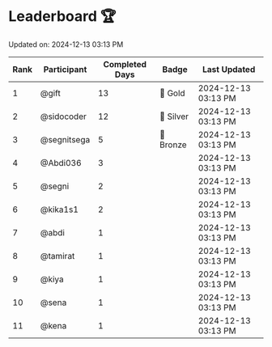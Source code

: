# Leaderboard 🏆

Updated on: 2024-12-13 03:13 PM

| Rank | Participant       | Completed Days | Badge      | Last Updated         |
|------|-------------------|----------------|------------|----------------------|
| 1    | @gift             | 13             | 🏅 Gold     | 2024-12-13 03:13 PM |
| 2    | @sidocoder        | 12             | 🥈 Silver   | 2024-12-13 03:13 PM |
| 3    | @segnitsega       | 5              | 🥉 Bronze   | 2024-12-13 03:13 PM |
| 4    | @Abdi036          | 3              |            | 2024-12-13 03:13 PM |
| 5    | @segni            | 2              |            | 2024-12-13 03:13 PM |
| 6    | @kika1s1          | 2              |            | 2024-12-13 03:13 PM |
| 7    | @abdi             | 1              |            | 2024-12-13 03:13 PM |
| 8    | @tamirat          | 1              |            | 2024-12-13 03:13 PM |
| 9    | @kiya             | 1              |            | 2024-12-13 03:13 PM |
| 10   | @sena             | 1              |            | 2024-12-13 03:13 PM |
| 11   | @kena             | 1              |            | 2024-12-13 03:13 PM |

